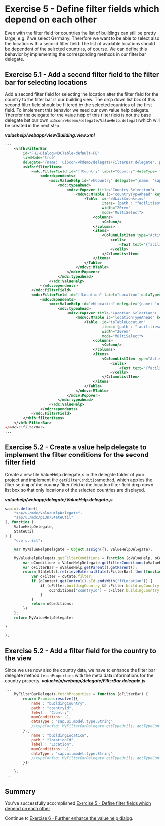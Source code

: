 # Exercise 5 - Define filter fields which depend on each other

Even with the filter field for countries the list of buildings can still be pretty large, e.g. if we select Germany. Therefore we want to be able to select also the location with a second filter field. The list of available locations should be dependent of the selected countries, of course. We can define this behavior by implementing the corresponding methods in our filter bar delegate.

## Exercise 5.1 - Add a second filter field to the filter bar for selecting locations

Add a second filter field for selecting the location after the filter field for the country to the filter bar in our building view. The drop down list box of this second filter field should be filtered by the selected countries of the first field. To implement this behavior we need our own value help delegate. Therefor the delegate for the value help of this filter field is not the base delegate but our own `ui5con/vhdemo/delegate/ValueHelp.delegate`which will be created in the next step.

***valuehelp/webapp/view/Building.view.xml***

```xml
...
    <vhfb:FilterBar 
        id="FH1-Dialog-MDCTable-default-FB" 
        liveMode="true" 
        delegate="{name: 'ui5con/vhdemo/delegate/FilterBar.delegate', payload: {}}" >
        <vhfb:filterItems>
            <mdc:FilterField id="ffCountry" label="Country" dataType= "String" display="Description" propertyKey="buildingCountry" conditions= "{$filters>/conditions/buildingCountry}" fieldHelp= "vhCountry">
                <mdc:dependents>
                    <mdc:ValueHelp id="vhCountry" delegate="{name: 'sap/ui/mdc/ValueHelpDelegate', payload: {}}">
                        <mdc:typeahead>
                            <mdcv:Popover title="Country Selection">
                                <mdcvc:MTable id="countryTypeAhead" keyPath="id" descriptionPath="name" filterFields="*id,name*">
                                    <Table  id="ddListCountries" 
                                            items='{path : "facilities>/countries", sorter: { path: "name", ascending: "true" }  }' 
                                            width="20rem" 
                                            mode="MultiSelect">
                                        <columns>
                                            <Column/>
                                        </columns>
                                        <items>
                                            <ColumnListItem type="Active">
                                                <cells>
                                                    <Text text="{facilities>name}"/>
                                                </cells>
                                            </ColumnListItem>
                                        </items>
                                    </Table>
                                </mdcvc:MTable>
                            </mdcv:Popover>
                        </mdc:typeahead>                                                        
                    </mdc:ValueHelp>
                </mdc:dependents>
            </mdc:FilterField>
            <mdc:FilterField id="ffLocation" label="Location" dataType= "String" display="Description" propertyKey="buildingLocation" conditions="{$filters>/conditions/buildingLocation}" valueHelp="vhLocation">
                <mdc:dependents>
                    <mdc:ValueHelp id="vhLocation" delegate="{name: 'ui5con/vhdemo/delegate/ValueHelp.delegate', payload: {}}">
                        <mdc:typeahead>
                            <mdcv:Popover title="Location Selection">
                                <mdcvc:MTable id="locationTypeAhead" keyPath="id" descriptionPath="name" filterFields="*id,name*">
                                    <Table  id="taTableLocation" 
                                            items='{path : "facilities>/locations", sorter: { path: "name", ascending: "true" }  }' 
                                            width="20rem" 
                                            mode="MultiSelect">
                                        <columns>
                                            <Column/>
                                        </columns>
                                        <items>
                                            <ColumnListItem type="Active">
                                                <cells>
                                                    <Text text="{facilities>name}"/>
                                                </cells>
                                            </ColumnListItem>
                                        </items>
                                    </Table>
                                </mdcvc:MTable>
                            </mdcv:Popover>
                        </mdc:typeahead>                                                        
                    </mdc:ValueHelp>
                </mdc:dependents>
            </mdc:FilterField>
        </vhfb:filterItems>
    </vhfb:FilterBar>
</mdcvc:filterBar>
...
```
## Exercise 5.2 - Create a value help delegate to implement the filter conditions for the second filter field

Create a new file ValueHelp.delegate.js in the delegate folder of your project and implement the ``getFilterCondition``method, which applies the filter setting of the country filter field to the location filter field drop down list box so that only locations of the selected countries are displayed.

***valuehelp/webapp/delegate/ValueHelp.delegate.js***

```javascript
sap.ui.define([
	"sap/ui/mdc/ValueHelpDelegate",
	"sap/ui/mdc/p13n/StateUtil"
], function (
	ValueHelpDelegate,
	StateUtil
) {
	"use strict";

	var MyValueHelpDelegate = Object.assign({}, ValueHelpDelegate);

	MyValueHelpDelegate.getFilterConditions = function (oValueHelp, oContent, oConfig) {
		var oConditions = ValueHelpDelegate.getFilterConditions(oValueHelp, oContent, oConfig);
		var oFilterBar = oValueHelp.getParent().getParent();
		return StateUtil.retrieveExternalState(oFilterBar).then(function (oState) {
			var oFilter = oState.filter;
			if (oContent.getControl().sId.endsWith("ffLocation")) {
				if (oFilter.buildingCountry && oFilter.buildingCountry.length > 0) {
					oConditions["countryId"] = oFilter.buildingCountry;
				}
			}
			return oConditions;
		});
	};
	return MyValueHelpDelegate;

}

);
```
## Exercise 5.2 - Add a filter field for the country to the view

Since we use now also the country data, we have to enhance the filter bar delegate method ``fetchProperties`` with the meta data informations for the country property.
**_valuehelp/webapp/delegate/FilterBar.delegate.js_**

```javascript
...
    MyFilterBarDelegate.fetchProperties = function (oFilterBar) {
		return Promise.resolve([{
			name : "buildingCountry",
			path : "countryId",
			label : "Country",
			maxConditions: -1,
			dataType : "sap.ui.model.type.String"
			//typeConfig: MyFilterBarDelegate.getTypeUtil().getTypeConfig("String")
		},{
			name : "buildingLocation",
			path : "locationId",
			label : "Location",
			maxConditions: -1,
			dataType : "sap.ui.model.type.String"
			//typeConfig: MyFilterBarDelegate.getTypeUtil().getTypeConfig("String")
		}])

	};
...

```

## Summary

You've successfully accomplished [Exercise 5 - Define filter fields which depend on each other](#exercise-5---define-filter-fields-which-depend-on-each-other)

Continue to [Exercise 6 - Further enhance the value help dialog](../ex6/README.md).
